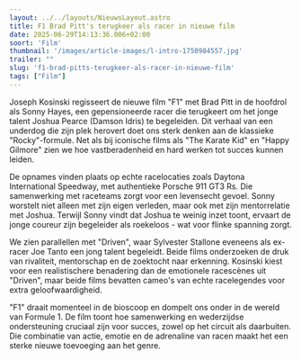 ```yaml
---
layout: ../../layouts/NieuwsLayout.astro
title: F1 Brad Pitt's terugkeer als racer in nieuwe film
date: 2025-06-29T14:13:36.006+02:00
soort: 'Film'
thumbnail: '/images/article-images/l-intro-1750984557.jpg'
trailer: ""
slug: 'f1-brad-pitts-terugkeer-als-racer-in-nieuwe-film'
tags: ["Film"]
---
```


Joseph Kosinski regisseert de nieuwe film "F1" met Brad Pitt in de hoofdrol als
Sonny Hayes, een gepensioneerde racer die terugkeert om het jonge talent Joshua
Pearce (Damson Idris) te begeleiden. Dit verhaal van een underdog die zijn plek
herovert doet ons sterk denken aan de klassieke "Rocky"-formule. Net als bij
iconische films als "The Karate Kid" en "Happy Gilmore" zien we hoe
vastberadenheid en hard werken tot succes kunnen leiden.

De opnames vinden plaats op echte racelocaties zoals Daytona International
Speedway, met authentieke Porsche 911 GT3 Rs. Die samenwerking met raceteams
zorgt voor een levensecht gevoel. Sonny worstelt niet alleen met zijn eigen
verleden, maar ook met zijn mentorrelatie met Joshua. Terwijl Sonny vindt dat
Joshua te weinig inzet toont, ervaart de jonge coureur zijn begeleider als
roekeloos - wat voor flinke spanning zorgt.

We zien parallellen met "Driven", waar Sylvester Stallone eveneens als ex-racer
Joe Tanto een jong talent begeleidt. Beide films onderzoeken de druk van
rivaliteit, mentorschap en de zoektocht naar erkenning. Kosinski kiest voor een
realistischere benadering dan de emotionele racescènes uit "Driven", maar beide
films bevatten cameo's van echte racelegendes voor extra geloofwaardigheid.

"F1" draait momenteel in de bioscoop en dompelt ons onder in de wereld van
Formule 1. De film toont hoe samenwerking en wederzijdse ondersteuning cruciaal
zijn voor succes, zowel op het circuit als daarbuiten. Die combinatie van actie,
emotie en de adrenaline van racen maakt het een sterke nieuwe toevoeging aan het
genre.